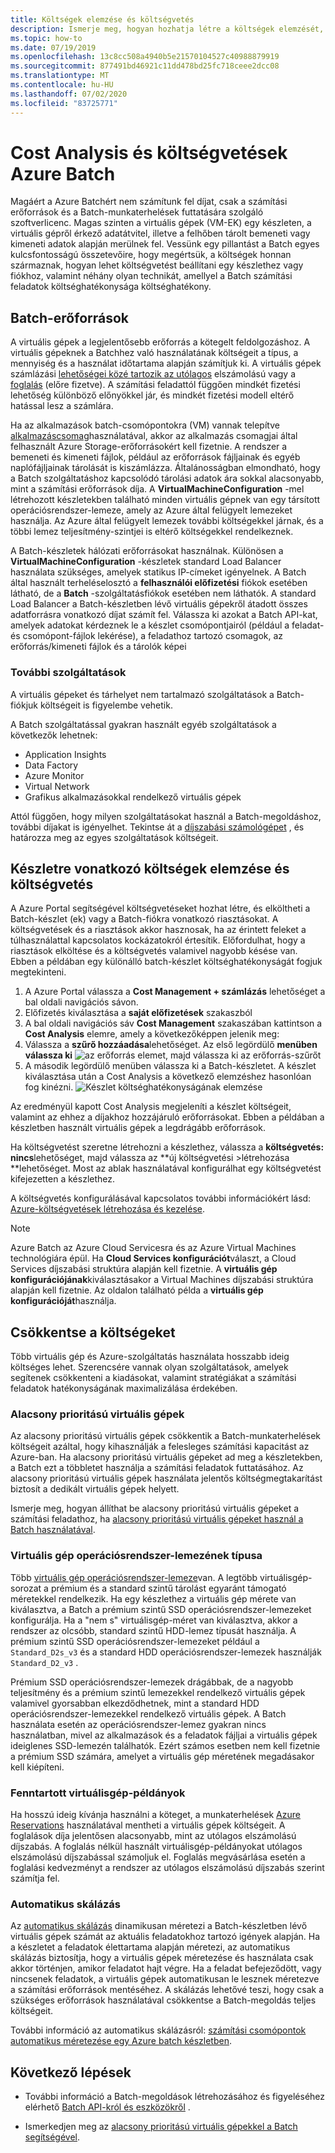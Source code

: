 ```yaml
---
title: Költségek elemzése és költségvetés
description: Ismerje meg, hogyan hozhatja létre a költségek elemzését, és hogyan állíthat be költségvetést a Batch számítási feladatainak futtatásához használt számítási erőforrások és szoftverlicenc számára.
ms.topic: how-to
ms.date: 07/19/2019
ms.openlocfilehash: 13c8cc508a4940b5e21570104527c40988879919
ms.sourcegitcommit: 877491bd46921c11dd478bd25fc718ceee2dcc08
ms.translationtype: MT
ms.contentlocale: hu-HU
ms.lasthandoff: 07/02/2020
ms.locfileid: "83725771"
---
```

# <a name="cost-analysis-and-budgets-for-azure-batch"></a>Cost Analysis és költségvetések Azure Batch

Magáért a Azure Batchért nem számítunk fel díjat, csak a számítási erőforrások és a Batch-munkaterhelések futtatására szolgáló szoftverlicenc. Magas szinten a virtuális gépek (VM-EK) egy készleten, a virtuális gépről érkező adatátvitel, illetve a felhőben tárolt bemeneti vagy kimeneti adatok alapján merülnek fel. Vessünk egy pillantást a Batch egyes kulcsfontosságú összetevőire, hogy megértsük, a költségek honnan származnak, hogyan lehet költségvetést beállítani egy készlethez vagy fiókhoz, valamint néhány olyan technikát, amellyel a Batch számítási feladatok költséghatékonysága költséghatékony.

## <a name="batch-resources"></a>Batch-erőforrások

A virtuális gépek a legjelentősebb erőforrás a kötegelt feldolgozáshoz. A virtuális gépeknek a Batchhez való használatának költségeit a típus, a mennyiség és a használat időtartama alapján számítjuk ki. A virtuális gépek számlázási [lehetőségei közé tartozik az utólagos](https://azure.microsoft.com/offers/ms-azr-0003p/) elszámolású vagy a [foglalás](../cost-management-billing/reservations/save-compute-costs-reservations.md) (előre fizetve). A számítási feladattól függően mindkét fizetési lehetőség különböző előnyökkel jár, és mindkét fizetési modell eltérő hatással lesz a számlára.

Ha az alkalmazások batch-csomópontokra (VM) vannak telepítve [alkalmazáscsomag](batch-application-packages.md)használatával, akkor az alkalmazás csomagjai által felhasznált Azure Storage-erőforrásokért kell fizetnie. A rendszer a bemeneti és kimeneti fájlok, például az erőforrások fájljainak és egyéb naplófájljainak tárolását is kiszámlázza. Általánosságban elmondható, hogy a Batch szolgáltatáshoz kapcsolódó tárolási adatok ára sokkal alacsonyabb, mint a számítási erőforrások díja. A **VirtualMachineConfiguration** -mel létrehozott készletekben található minden virtuális gépnek van egy társított operációsrendszer-lemeze, amely az Azure által felügyelt lemezeket használja. Az Azure által felügyelt lemezek további költségekkel járnak, és a többi lemez teljesítmény-szintjei is eltérő költségekkel rendelkeznek.

A Batch-készletek hálózati erőforrásokat használnak. Különösen a **VirtualMachineConfiguration** -készletek standard Load Balancer használata szükséges, amelyek statikus IP-címeket igényelnek. A Batch által használt terheléselosztó a **felhasználói előfizetési** fiókok esetében látható, de a **Batch** -szolgáltatásfiókok esetében nem láthatók. A standard Load Balancer a Batch-készletben lévő virtuális gépekről átadott összes adatforrásra vonatkozó díjat számít fel. Válassza ki azokat a Batch API-kat, amelyek adatokat kérdeznek le a készlet csomópontjairól (például a feladat-és csomópont-fájlok lekérése), a feladathoz tartozó csomagok, az erőforrás/kimeneti fájlok és a tárolók képei

### <a name="additional-services"></a>További szolgáltatások

A virtuális gépeket és tárhelyet nem tartalmazó szolgáltatások a Batch-fiókjuk költségeit is figyelembe vehetik.

A Batch szolgáltatással gyakran használt egyéb szolgáltatások a következők lehetnek:

- Application Insights
- Data Factory
- Azure Monitor
- Virtual Network
- Grafikus alkalmazásokkal rendelkező virtuális gépek

Attól függően, hogy milyen szolgáltatásokat használ a Batch-megoldáshoz, további díjakat is igényelhet. Tekintse át a [díjszabási számológépet](https://azure.microsoft.com/pricing/calculator/) , és határozza meg az egyes szolgáltatások költségeit.

## <a name="cost-analysis-and-budget-for-a-pool"></a>Készletre vonatkozó költségek elemzése és költségvetés

A Azure Portal segítségével költségvetéseket hozhat létre, és elköltheti a Batch-készlet (ek) vagy a Batch-fiókra vonatkozó riasztásokat. A költségvetések és a riasztások akkor hasznosak, ha az érintett feleket a túlhasználattal kapcsolatos kockázatokról értesítik. Előfordulhat, hogy a riasztások elköltése és a költségvetés valamivel nagyobb késése van. Ebben a példában egy különálló batch-készlet költséghatékonyságát fogjuk megtekinteni.

1. A Azure Portal válassza a **Cost Management + számlázás** lehetőséget a bal oldali navigációs sávon.
1. Előfizetés kiválasztása a **saját előfizetések** szakaszból
1. A bal oldali navigációs sáv **Cost Management** szakaszában kattintson a **Cost Analysis** elemre, amely a következőképpen jelenik meg:
1. Válassza a **szűrő hozzáadása**lehetőséget. Az első legördülő **menüben válassza ki** ![ az erőforrás elemet, majd válassza ki az erőforrás-szűrőt](./media/batch-budget/resource-filter.png)
1. A második legördülő menüben válassza ki a Batch-készletet. A készlet kiválasztása után a Cost Analysis a következő elemzéshez hasonlóan fog kinézni.
    ![Készlet költséghatékonyságának elemzése](./media/batch-budget/pool-cost-analysis.png)

Az eredményül kapott Cost Analysis megjeleníti a készlet költségeit, valamint az ehhez a díjakhoz hozzájáruló erőforrásokat. Ebben a példában a készletben használt virtuális gépek a legdrágább erőforrások.

Ha költségvetést szeretne létrehozni a készlethez, válassza a **költségvetés: nincs**lehetőséget, majd válassza az **új költségvetési >létrehozása **lehetőséget. Most az ablak használatával konfigurálhat egy költségvetést kifejezetten a készlethez.

A költségvetés konfigurálásával kapcsolatos további információkért lásd: [Azure-költségvetések létrehozása és kezelése](../cost-management-billing/costs/tutorial-acm-create-budgets.md).

> [!NOTE]
> Azure Batch az Azure Cloud Servicesra és az Azure Virtual Machines technológiára épül. Ha **Cloud Services konfigurációt**választ, a Cloud Services díjszabási struktúra alapján kell fizetnie. A **virtuális gép konfigurációjának**kiválasztásakor a Virtual Machines díjszabási struktúra alapján kell fizetnie. Az oldalon található példa a **virtuális gép konfigurációját**használja.

## <a name="minimize-cost"></a>Csökkentse a költségeket

Több virtuális gép és Azure-szolgáltatás használata hosszabb ideig költséges lehet. Szerencsére vannak olyan szolgáltatások, amelyek segítenek csökkenteni a kiadásokat, valamint stratégiákat a számítási feladatok hatékonyságának maximalizálása érdekében.

### <a name="low-priority-virtual-machines"></a>Alacsony prioritású virtuális gépek

Az alacsony prioritású virtuális gépek csökkentik a Batch-munkaterhelések költségeit azáltal, hogy kihasználják a felesleges számítási kapacitást az Azure-ban. Ha alacsony prioritású virtuális gépeket ad meg a készletekben, a Batch ezt a többletet használja a számítási feladatok futtatásához. Az alacsony prioritású virtuális gépek használata jelentős költségmegtakarítást biztosít a dedikált virtuális gépek helyett.

Ismerje meg, hogyan állíthat be alacsony prioritású virtuális gépeket a számítási feladathoz, ha [alacsony prioritású virtuális gépeket használ a Batch használatával](batch-low-pri-vms.md).

### <a name="virtual-machine-os-disk-type"></a>Virtuális gép operációsrendszer-lemezének típusa

Több [virtuális gép operációsrendszer-lemeze](../virtual-machines/windows/disks-types.md)van. A legtöbb virtuálisgép-sorozat a prémium és a standard szintű tárolást egyaránt támogató méretekkel rendelkezik. Ha egy készlethez a virtuális gép mérete van kiválasztva, a Batch a prémium szintű SSD operációsrendszer-lemezeket konfigurálja. Ha a "nem s" virtuálisgép-méret van kiválasztva, akkor a rendszer az olcsóbb, standard szintű HDD-lemez típusát használja. A prémium szintű SSD operációsrendszer-lemezeket például a `Standard_D2s_v3` és a standard HDD operációsrendszer-lemezek használják `Standard_D2_v3` .

Prémium SSD operációsrendszer-lemezek drágábbak, de a nagyobb teljesítmény és a prémium szintű lemezekkel rendelkező virtuális gépek valamivel gyorsabban elkezdődhetnek, mint a standard HDD operációsrendszer-lemezekkel rendelkező virtuális gépek. A Batch használata esetén az operációsrendszer-lemez gyakran nincs használatban, mivel az alkalmazások és a feladatok fájljai a virtuális gépek ideiglenes SSD-lemezén találhatók. Ezért számos esetben nem kell fizetnie a prémium SSD számára, amelyet a virtuális gép méretének megadásakor kell kiépíteni.

### <a name="reserved-virtual-machine-instances"></a>Fenntartott virtuálisgép-példányok

Ha hosszú ideig kívánja használni a köteget, a munkaterhelések [Azure Reservations](../cost-management-billing/reservations/save-compute-costs-reservations.md) használatával mentheti a virtuális gépek költségeit. A foglalások díja jelentősen alacsonyabb, mint az utólagos elszámolású díjszabás. A foglalás nélkül használt virtuálisgép-példányokat utólagos elszámolású díjszabással számoljuk el. Foglalás megvásárlása esetén a foglalási kedvezményt a rendszer az utólagos elszámolású díjszabás szerint számítja fel.

### <a name="automatic-scaling"></a>Automatikus skálázás

Az [automatikus skálázás](batch-automatic-scaling.md) dinamikusan méretezi a Batch-készletben lévő virtuális gépek számát az aktuális feladatokhoz tartozó igények alapján. Ha a készletet a feladatok élettartama alapján méretezi, az automatikus skálázás biztosítja, hogy a virtuális gépek méretezése és használata csak akkor történjen, amikor feladatot hajt végre. Ha a feladat befejeződött, vagy nincsenek feladatok, a virtuális gépek automatikusan le lesznek méretezve a számítási erőforrások mentéséhez. A skálázás lehetővé teszi, hogy csak a szükséges erőforrások használatával csökkentse a Batch-megoldás teljes költségeit.

További információ az automatikus skálázásról: [számítási csomópontok automatikus méretezése egy Azure batch készletben](batch-automatic-scaling.md).

## <a name="next-steps"></a>Következő lépések

- További információ a Batch-megoldások létrehozásához és figyeléséhez elérhető [Batch API-król és eszközökről](batch-apis-tools.md) .  

- Ismerkedjen meg az [alacsony prioritású virtuális gépekkel a Batch segítségével](batch-low-pri-vms.md).
